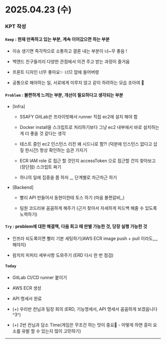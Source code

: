
# 2025.04.23 (수) 

### KPT 작성

#### `Keep` : 현재 만족하고 있는 부분, 계속 이어갔으면 하는 부분

- 이슈 생기면 즉각적으로 소통하고 결론 내는 부분이 너~무 좋음 !

- 백앤드 친구들끼리 다양한 관점에서 의견 주고 받는 과정이 즐거움

- 프론트 디자인 너무 좋아요✨ 너므 맘에 들어버령

- 공통으로 해야하는 일, 서로에게 미루지 않고 같이 하려하는 모습 조아여 💚

#### `Problem` : 불편하게 느끼는 부분, 개선이 필요하다고 생각되는 부분

- [Infra] 
  - SSAFY GitLab은 프라이빗해서 runner 직접 ec2에 설치 해야 함
  
  - Docker install을 스크립트로 처리하기보다 그냥 ec2 내부에서 바로 설치하는게 더 좋을 것 같다는 생각

  - 테스트 중인 ec2 인스턴스 리전 왜 시드니로 함?! (덕분에 인스턴스 없다고 삽질 한시간) 항상 확인하는 습관 가지기

  - ECR IAM role 로 접근 할 것인지 accessToken 으로 접근할 건지 찾아보고(장단점) 스크립트 짜기
  
  - 하나의 일에 집중을 쫌 하자 ,,, 단계별로 차근차근 하기
  
- [Backend]
  - 빨리 API 만들어서 동현이한테 토스 하기 (마음 불편갈비,,)
  
  - 팀원 코드리뷰 꼼꼼하게 해주기 (근거 찾아서 자세하게 피드백 해줄 수 있도록 노력하기)

#### `Try` : problem에 대한 해결책, 다음 회고 때 판별 가능한 것, 당장 실행 가능한 것

- 인프라 되도록이면 빨리 기본 세팅하기(AWS ECR image push + pull 이라도,,,, 해야지)

- 람치치 피피티 세부사항 도와주기 (ERD 다시 한 번 점검)

#### `Today`

- GitLab CI/CD runner 붙이기

- AWS ECR 생성

- API 명세서 완료

- (+) 우리반 컨님과 팀장 회의 (ERD, 기능명세서, API 명세서 꼼꼼하게 보겠읍니다 ^3^)

- (+) 2반 컨님과 담소 Time(게임은 무조건 하는 맛이 중요🎵 - 어떻게 하면 흥미 요소를 유발 할 수 있는지 많이 고민하기)

---